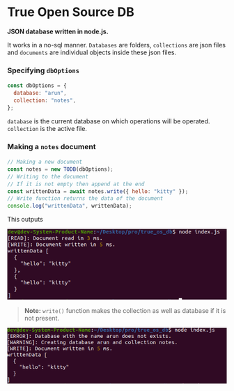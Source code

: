 # True Open Source DB

**JSON database written in node.js.**

It works in a no-sql manner. `Databases` are folders, `collections` are json files and `documents` are individual objects inside these json files.

### Specifying `dbOptions`

```javascript
const dbOptions = {
  database: "arun",
  collection: "notes",
};
```

`database` is the current database on which operations will be operated. `collection` is the active file.

### Making a `notes` document

```javascript
// Making a new document
const notes = new TODB(dbOptions);
// Writing to the document
// If it is not empty then append at the end
const writtenData = await notes.write({ hello: "kitty" });
// Write function returns the data of the document
console.log("writtenData", writtenData);
```

This outputs

![append_data](./assets/appendingdata.png)

> **Note:** `write()` function makes the collection as well as database if it is not present.

![database_not_found](./assets/dbnotfound.png)
